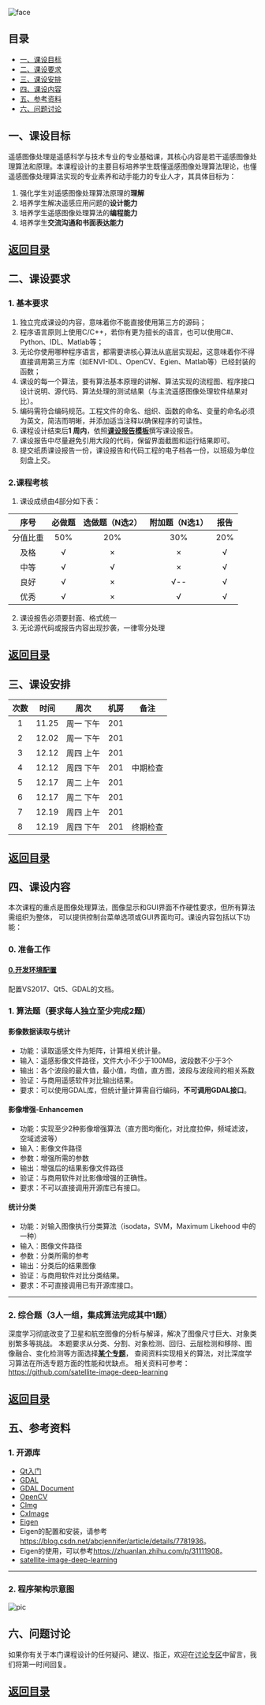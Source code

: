 ![face](./pictures/face.png)

## 目录
- [一、课设目标](#一课设目标) 
- [二、课设要求](#二课设要求)
- [三、课设安排](#三课设安排)
- [四、课设内容](#四课设内容)
- [五、参考资料](#五参考资料)
- [六、问题讨论](#六问题讨论)

## 一、课设目标
遥感图像处理是遥感科学与技术专业的专业基础课，其核心内容是若干遥感图像处理算法和原理。本课程设计的主要目标培养学生既懂遥感图像处理算法理论，也懂遥感图像处理算法实现的专业素养和动手能力的专业人才，其具体目标为：
1. 强化学生对遥感图像处理算法原理的**理解**
2. 培养学生解决遥感应用问题的**设计能力**
3. 培养学生遥感图像处理算法的**编程能力**
4. 培养学生**交流沟通和书面表达能力**

[**返回目录**](#目录)
---

## 二、课设要求
### 1. 基本要求
1. 独立完成课设的内容，意味着你不能直接使用第三方的源码；
2. 程序语言原则上使用C/C++，若你有更为擅长的语言，也可以使用C#、Python、IDL、Matlab等；
3. 无论你使用哪种程序语言，都需要讲核心算法从底层实现起，这意味着你不得直接调用第三方库（如ENVI-IDL、OpenCV、Egien、Matlab等）已经封装的函数；
4. 课设的每一个算法，要有算法基本原理的讲解、算法实现的流程图、程序接口设计说明、源代码、算法处理的测试结果（与主流遥感图像处理软件结果对比）。
5. 编码需符合编码规范。工程文件的命名、组织、函数的命名、变量的命名必须为英文，简洁而明晰，并添加适当注释以确保程序的可读性。
6. 课程设计结束后**1 周内**，依照[**课设报告模板**](./contents/%E8%AF%BE%E8%AE%BE%E6%8A%A5%E5%91%8A.docx)撰写课设报告。
7. 课设报告中尽量避免引用大段的代码，保留界面截图和运行结果即可。
8. 提交纸质课设报告一份，课设报告和代码工程的电子档各一份，以班级为单位刻盘上交。

### 2.课程考核
1. 课设成绩由4部分如下表：

|序号|必做题|选做题（N选2）|附加题（N选1）|报告|
|:-:|:-:|:-:|:-:|:-:|
|分值比重|50%|20%|30%|20%|
|及格|√|×|×|√|
|中等|√|√|×|√|
|良好|√|×|√--|√|
|优秀|√|×|√|√|

2. 课设报告必须要封面、格式统一
3. 无论源代码或报告内容出现抄袭，一律零分处理

[**返回目录**](#目录)
---

## 三、课设安排
|次数|时间|周次|机房|备注|
|:---:|:---:|:---:|:---:|---|
|1|11.25|周一 下午|201||
|2|12.02|周一 下午|201||
|3|12.12|周四 上午|201||
|4|12.12|周四 下午|201|中期检查|
|5|12.17|周二 上午|201||
|6|12.17|周二 下午|201||
|7|12.19|周四 上午|201||
|8|12.19|周四 下午|201|终期检查|

[**返回目录**](#目录)
---

## 四、课设内容
本次课程的重点是图像处理算法，图像显示和GUI界面不作硬性要求，但所有算法需组织为整体，
可以提供控制台菜单选项或GUI界面均可。课设内容包括以下功能：

### 0. 准备工作
#### [0.开发环境配置](contents/D0_EnvSetup.md)
配置VS2017、Qt5、GDAL的文档。

### 1. 算法题（要求每人独立至少完成2题）

#### 影像数据读取与统计
- 功能：读取遥感文件为矩阵，计算相关统计量。
- 输入：遥感影像文件路径，文件大小不少于100MB，波段数不少于3个
- 输出：各个波段的最大值，最小值，均值，直方图，波段与波段间的相关系数
- 验证：与商用遥感软件对比输出结果。
- 要求：可以使用GDAL库，但统计量计算需自行编码，**不可调用GDAL接口**。

#### 影像增强-Enhancemen
- 功能：实现至少2种影像增强算法（直方图均衡化，对比度拉伸，频域滤波，空域滤波等）
- 输入：影像文件路径
- 参数：增强所需的参数
- 输出：增强后的结果影像文件路径
- 验证：与商用软件对比影像增强的正确性。
- 要求：不可以直接调用开源库已有接口。

#### 统计分类
- 功能：对输入图像执行分类算法（isodata，SVM，Maximum Likehood 中的一种）
- 输入：图像文件路径
- 参数：分类所需的参考
- 输出：分类后的结果图像
- 验证：与商用软件对比分类结果。
- 要求：不可直接调用已有开源库接口。

---

### 2. 综合题（3人一组，集成算法完成其中1题）
深度学习彻底改变了卫星和航空图像的分析与解译，解决了图像尺寸巨大、对象类别繁多等挑战。 
本题要求从分类、分割、对象检测、回归、云层检测和移除、图像融合、变化检测等方面选择[**某个专题**](./Exercise.md)，
查阅资料实现相关的算法，对比深度学习算法在所选专题方面的性能和优缺点。
相关资料可参考：<https://github.com/satellite-image-deep-learning>

[**返回目录**](#目录)
---

## 五、参考资料
### 1. 开源库
- [Qt入门](https://blog.csdn.net/Louis_815/article/details/54286544)
- [GDAL](http://www.gdal.org)
- [GDAL Document](https://gdal.org/gdal.pdf)
- [OpenCV](www.opencv.org)
- [CImg](www.cimg.eu)
- [CxImage](https://www.codeproject.com/Articles/1300/CxImage)
- [Eigen](<http://eigen.tuxfamily.org/index.php?title=Main_Page>)
- Eigen的配置和安装，请参考<https://blog.csdn.net/abcjennifer/article/details/7781936>。
- Eigen的使用，可以参考<https://zhuanlan.zhihu.com/p/31111908>。
- [satellite-image-deep-learning](https://github.com/satellite-image-deep-learning)

---

### 2. 程序架构示意图
![pic](./pictures/workflow.png)

## 六、问题讨论
如果你有关于本门课程设计的任何疑问、建议、指正，欢迎在[讨论专区](https://github.com/Wanghp119/RSIP/issues)中留言，我们将第一时间回复。

[**返回目录**](#目录)
---
